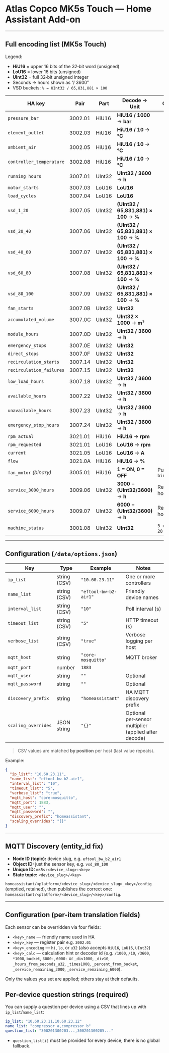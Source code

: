 # Atlas Copco MK5s Touch — Home Assistant Add‑on

---

## Full encoding list (MK5s Touch)

Legend:
- **HiU16** = upper 16 bits of the 32‑bit word (unsigned)  
- **LoU16** = lower 16 bits (unsigned)  
- **UInt32** = full 32‑bit unsigned integer  
- Seconds → hours shown as “/ 3600”  
- VSD buckets: `% = UInt32 / 65,831,881 × 100`

| HA key                   | Pair     | Part   | Decode → Unit                                 | Comment |
|---                       |---       |---     |---                                            |---|
| `pressure_bar`           | 3002.01  | HiU16  | **HiU16 / 1000** → **bar**                    |  |
| `element_outlet`         | 3002.03  | HiU16  | **HiU16 / 10** → **°C**                       |  |
| `ambient_air`            | 3002.05  | HiU16  | **HiU16 / 10** → **°C**                       |  |
| `controller_temperature` | 3002.08  | HiU16  | **HiU16 / 10** → **°C**                       |  |
| `running_hours`          | 3007.01  | UInt32 | **UInt32 / 3600** → **h**                     |  |
| `motor_starts`           | 3007.03  | LoU16  | **LoU16**                                     |  |
| `load_cycles`            | 3007.04  | LoU16  | **LoU16**                                     |  |
| `vsd_1_20`               | 3007.05  | UInt32 | **(UInt32 / 65,831,881) × 100** → **%**       |  |
| `vsd_20_40`              | 3007.06  | UInt32 | **(UInt32 / 65,831,881) × 100** → **%**       |  |
| `vsd_40_60`              | 3007.07  | UInt32 | **(UInt32 / 65,831,881) × 100** → **%**       |  |
| `vsd_60_80`              | 3007.08  | UInt32 | **(UInt32 / 65,831,881) × 100** → **%**       |  |
| `vsd_80_100`             | 3007.09  | UInt32 | **(UInt32 / 65,831,881) × 100** → **%**       |  |
| `fan_starts`             | 3007.0B  | UInt32 | **UInt32**                                     |  |
| `accumulated_volume`     | 3007.0C  | UInt32 | **UInt32 × 1000** → **m³**                    |  |
| `module_hours`           | 3007.0D  | UInt32 | **UInt32 / 3600** → **h**                     |  |
| `emergency_stops`        | 3007.0E  | UInt32 | **UInt32**                                     |  |
| `direct_stops`           | 3007.0F  | UInt32 | **UInt32**                                     |  |
| `recirculation_starts`   | 3007.14  | UInt32 | **UInt32**                                     |  |
| `recirculation_failures` | 3007.15  | UInt32 | **UInt32**                                     |  |
| `low_load_hours`         | 3007.18  | UInt32 | **UInt32 / 3600** → **h**                     |  |
| `available_hours`        | 3007.22  | UInt32 | **UInt32 / 3600** → **h**                     |  |
| `unavailable_hours`      | 3007.23  | UInt32 | **UInt32 / 3600** → **h**                     |  |
| `emergency_stop_hours`   | 3007.24  | UInt32 | **UInt32 / 3600** → **h**                     |  |
| `rpm_actual`             | 3021.01  | HiU16  | **HiU16** → **rpm**                           |  |
| `rpm_requested`          | 3021.01  | LoU16  | **LoU16** → **rpm**                           |  |
| `current`                | 3021.05  | LoU16  | **LoU16** → **A**                             |  |
| `flow`                   | 3021.0A  | HiU16  | **HiU16** → **%**                             |  |
| `fan_motor` *(binary)*   | 3005.01  | HiU16  | **1 = ON**, **0 = OFF**                       | Published as `binary_sensor` |
| `service_3000_hours`     | 3009.06  | UInt32 | **3000 − (UInt32/3600)** → **h**              | Remaining hours |
| `service_6000_hours`     | 3009.07  | UInt32 | **6000 − (UInt32/3600)** → **h**              | Remaining hours |
| `machine_status`         | 3001.08  | UInt32 | **UInt32**                                    | `5 = standby`, `28 = load` |

---

## Configuration (`/data/options.json`)

| Key | Type | Example | Notes |
|---|---|---|---|
| `ip_list` | string (CSV) | `"10.60.23.11"` | One or more controllers |
| `name_list` | string (CSV) | `"eftool-bw-b2-air1"` | Friendly device names |
| `interval_list` | string (CSV) | `"10"` | Poll interval (s) |
| `timeout_list` | string (CSV) | `"5"` | HTTP timeout (s) |
| `verbose_list` | string (CSV) | `"true"` | Verbose logging per host |
| `mqtt_host` | string | `"core-mosquitto"` | MQTT broker |
| `mqtt_port` | number | `1883` |  |
| `mqtt_user` | string | `""` | Optional |
| `mqtt_password` | string | `""` | Optional |
| `discovery_prefix` | string | `"homeassistant"` | HA MQTT discovery prefix |
| `scaling_overrides` | JSON string | `"{}"` | Optional per‑sensor multiplier (applied after decode) |

> CSV values are matched **by position** per host (last value repeats).

Example:
```json
{
  "ip_list": "10.60.23.11",
  "name_list": "eftool-bw-b2-air1",
  "interval_list": "10",
  "timeout_list": "5",
  "verbose_list": "true",
  "mqtt_host": "core-mosquitto",
  "mqtt_port": 1883,
  "mqtt_user": "",
  "mqtt_password": "",
  "discovery_prefix": "homeassistant",
  "scaling_overrides": "{}"
}
```

---

## MQTT Discovery (entity_id fix)

- **Node ID (topic):** device slug, e.g. `eftool_bw_b2_air1`  
- **Object ID:** just the sensor key, e.g. `vsd_80_100`  
- **Unique ID:** `mk5s:<device_slug>:<key>`  
- **State topic:** `<device_slug>/<key>`

`homeassistant/<platform>/<device_slug>/<device_slug>_<key>/config` (emptied, retained),
then publishes the correct one:
`homeassistant/<platform>/<device_slug>/<key>/config`.

---


## Configuration (per-item translation fields)

Each sensor can be overridden via four fields:

- `<key>_name` — friendly name used in HA
- `<key>_key` — register pair e.g. `3002.01`
- `<key>_encoding` — `hi`, `lo`, or `u32` (also accepts `HiU16`, `LoU16`, `UInt32`)
- `<key>_calc` — calculation hint or decoder id (e.g. `/1000`, `/10`, `/3600`, `*1000`, `bucket`, `3000-`, `6000-` or `_div1000`, `_div10`, `_hours_from_seconds_u32`, `_times1000`, `_percent_from_bucket`, `_service_remaining_3000`, `_service_remaining_6000`).

Only the values you set are applied; others stay at their defaults.


## Per-device question strings (required)

You can supply a question per device using a CSV that lines up with `ip_list`/`name_list`:

```yaml
ip_list: "10.60.23.11,10.60.23.12"
name_list: "compressor_a,compressor_b"
question_list: "300201300203...,300201300205..."
```

- `question_list[i]` must be provided for every device; there is no global fallback.
